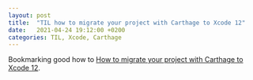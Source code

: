 ```yaml
---
layout: post
title:  "TIL how to migrate your project with Carthage to Xcode 12"
date:   2021-04-24 19:12:00 +0200
categories: TIL, Xcode, Carthage
---
```

Bookmarking good how to [How to migrate your project with Carthage to Xcode 12](https://dev.to/noahkuwae/how-to-migrate-your-project-with-carthage-to-xcode-12-cc2).
